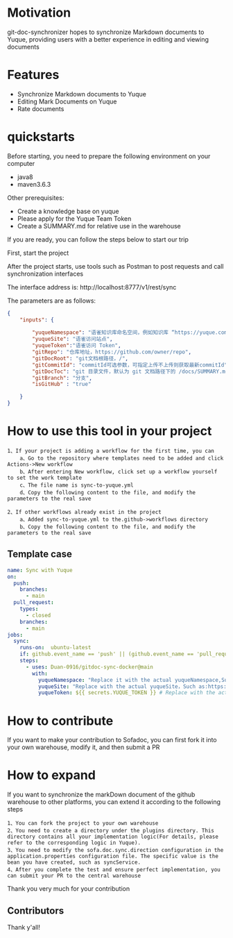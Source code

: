 # Motivation
git-doc-synchronizer hopes to synchronize Markdown documents to Yuque, providing users with a better experience in editing and viewing documents

# Features
- Synchronize Markdown documents to Yuque
- Editing Mark Documents on Yuque
- Rate documents

# quickstarts

Before starting, you need to prepare the following environment on your computer

- java8
- maven3.6.3

Other prerequisites:

- Create a knowledge base on yuque
- Please apply for the Yuque Team Token
- Create a SUMMARY.md for relative use in the warehouse


If you are ready, you can follow the steps below to start our trip

First, start the project

After the project starts, use tools such as Postman to post requests and call synchronization interfaces

The interface address is:
http://localhost:8777/v1/rest/sync

The parameters are as follows:
```json
{
    "inputs": {
        
        "yuqueNamespace": "语雀知识库命名空间，例如知识库 “https://yuque.com/aaa/bbb/” 的命名空间就是 “aaa/bbb”" , 
        "yuqueSite": "语雀访问站点",
        "yuqueToken":"语雀访问 Token",
        "gitRepo": "仓库地址，https://github.com/owner/repo",
        "gitDocRoot": "git文档根路径，/",
        "gitCommitId": "commitId可选参数，可指定上传不上传则获取最新commitId",
        "gitDocToc": "git 目录文件，默认为 git 文档路径下的 /docs/SUMMARY.md",
        "gitBranch": "分支",
        "isGitHub" : "true"

    }
}
```

# How to use this tool in your project
    1、If your project is adding a workflow for the first time, you can
        a、Go to the repository where templates need to be added and click Actions->New workflow
        b、After entering New workflow, click set up a workflow yourself to set the work template
        c、The file name is sync-to-yuque.yml
        d、Copy the following content to the file, and modify the parameters to the real save

    2、If other workflows already exist in the project
        a、Added sync-to-yuque.yml to the.github->workflows directory
        b、Copy the following content to the file, and modify the parameters to the real save

## Template case
```yaml
name: Sync with Yuque
on:
  push:
    branches:
      - main
  pull_request:
    types:
      - closed
    branches:
      - main
jobs:
  sync:
    runs-on:  ubuntu-latest
    if: github.event_name == 'push' || (github.event_name == 'pull_request' && github.event.action == 'closed' && github.event.pull_request.base.ref == 'main')
    steps:
      - uses: Duan-0916/gitdoc-sync-docker@main
        with:
          yuqueNamespace: "Replace it with the actual yuqueNamespace,Such as:XXXXXX/XXXXXX"
          yuqueSite: "Replace with the actual yuqueSite，Such as:https://test.yuque.com"
          yuqueToken: ${{ secrets.YUQUE_TOKEN }} # Replace with the actual yuquetoken
```

# How to contribute

If you want to make your contribution to Sofadoc, you can first fork it into your own warehouse, modify it, and then submit a PR

# How to expand
If you want to synchronize the markDown document of the github warehouse to other platforms, you can extend it according to the following steps

    1、You can fork the project to your own warehouse
    2、You need to create a directory under the plugins directory. This directory contains all your implementation logic(For details, please refer to the corresponding logic in Yuque). 
    3、You need to modify the sofa.doc.sync.direction configuration in the application.properties configuration file. The specific value is the bean you have created, such as syncService.
    4、After you complete the test and ensure perfect implementation, you can submit your PR to the central warehouse

Thank you very much for your contribution

## Contributors

Thank y'all!
